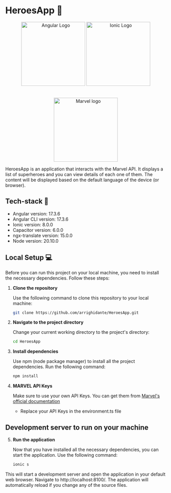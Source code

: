 # HeroesApp :superhero: 

<p align="center">
  <a href="https://angular.dev/" target="blank"><img src="https://repository-images.githubusercontent.com/24195339/d4194dc2-d880-43f7-960c-ea30e05c6531" width="200" alt="Angular Logo" /></a>
  <a href="https://ionicframework.com/" target="blank"><img src="https://upload.wikimedia.org/wikipedia/commons/thumb/c/cf/LogoIonic.png/640px-LogoIonic.png" width="200" alt="Ionic Logo" /></a>
  <br/>
  <br/>
  <br/>
  <a href="https://upload.wikimedia.org/wikipedia/commons/thumb/b/b9/Marvel_Logo.svg/640px-Marvel_Logo.svg.png" target="_blank"><img src="https://upload.wikimedia.org/wikipedia/commons/thumb/b/b9/Marvel_Logo.svg/640px-Marvel_Logo.svg.png" width="200" alt="Marvel logo" /></a>
</p>


HeroesApp is an application that interacts with the Marvel API. It displays a list of superheroes and you can view details of each one of them. The content will be displayed based on the default language of the device (or browser).

## Tech-stack :wrench:

- Angular version: 17.3.6
- Angular CLI version: 17.3.6
- Ionic version: 8.0.0
- Capacitor version: 6.0.0
- ngx-translate version: 15.0.0
- Node version: 20.10.0

## Local Setup :computer:

Before you can run this project on your local machine, you need to install the necessary dependencies. Follow these steps:

1. **Clone the repository**

    Use the following command to clone this repository to your local machine:

    ```bash
    git clone https://github.com/arrighidante/HeroesApp.git
2. **Navigate to the project directory**

    Change your current working directory to the project's directory:
     ```bash
     cd HeroesApp
     
3. **Install dependencies**

    Use npm (node package manager) to install all the project dependencies. Run the following command:
    ```bash
    npm install

4. **MARVEL API Keys**

    Make sure to use your own API Keys. You can get them from <a href="https://developer.marvel.com/documentation/getting_started" target="_blank">Marvel's official documentation</a>
    - Replace your API Keys in the environment.ts file

## Development server to run on your machine

5. **Run the application**

    Now that you have installed all the necessary dependencies, you can start the application. Use the following command:
    ```bash
    ionic s
  This will start a development server and open the application in your default web browser. Navigate to http://localhost:8100/. The application will automatically reload if you change any of the source files.
